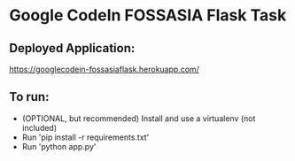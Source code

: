 # Google CodeIn FOSSASIA Flask Task

## Deployed Application:
https://googlecodein-fossasiaflask.herokuapp.com/

## To run:
* (OPTIONAL, but recommended) Install and use a virtualenv (not included)
* Run 'pip install -r requirements.txt'
* Run 'python app.py'
